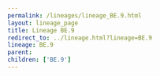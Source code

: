 ```yaml
---
permalink: /lineages/lineage_BE.9.html
layout: lineage_page
title: Lineage BE.9
redirect_to: ../lineage.html?lineage=BE.9
lineage: BE.9
parent: 
children: ['BE.9']
---
```

